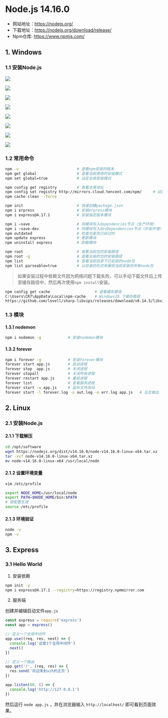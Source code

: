 
#  Node.js 14.16.0

- 网站地址：https://nodejs.org/
- 下载地址：https://nodejs.org/download/release/
- Npm仓库: https://www.npmjs.com/

## 1. Windows

### 1.1 安装Node.js

![](../../assets/_images/deploy/node/1.png)

![](../../assets/_images/deploy/node/2.png)

![](../../assets/_images/deploy/node/3.png)

![](../../assets/_images/deploy/node/4.png)

![](../../assets/_images/deploy/node/5.png)

![](../../assets/_images/deploy/node/6.png)

![](../../assets/_images/deploy/node/7.png)

![](../../assets/_images/deploy/node/8.png)


### 1.2 常用命令

```bash
npm -v                          # 查看npm安装的版本
npm get global                  # 查看当前使用的安装模式
npm set global=true             # 设定全局安装模式

npm config get registry         # 查看仓库地址
npm config set registry http://mirrors.cloud.tencent.com/npm/     # 设定全局仓库地址
npm cache clean --force

npm init                        # 快速创建package.json
npm i erpress                   # 安装erpress模块
npm i express@4.17.1            # 安装指定版本模块

npm i –save                     # 将模块写入dependencies节点（生产环境）
npm i –save-dev                 # 将模块写入devDependencies节点（开发环境）
npm outdated                    # 检查包是否已经过时
npm update express              # 更新模块
npm uninstall express           # 卸载模块

npm root                        # 查看当前包的安装路径
npm root -g                     # 查看全局的包的安装路径
npm list                        # 查看当前目录下已安装的node包
npm list parseable=true         # 以目录的形式来展现当前安装的所有node包
```

> 如果安装过程中依赖文件因为网络问题下载失败，可以手动下载文件后上传至缓存路径中，然后再次使用`npm install`安装。 

```bash
npm config get cache                    # 查看缓存路径
C:\Users\CR7\AppData\Local\npm-cache    # Windows10 下缓存路径
https://github.com/lovell/sharp-libvips/releases/download/v8.14.5/libvips-8.14.5-win32-x64.tar.br
```



### 1.3 模块

#### 1.3.1 nodemon

```bash
npm i nodemon -g            # 安装nodemon模块
```

#### 1.3.2 forever

```bash
npm i forever -g            # 安装forever模块
forever start app.js        # 启动进程
forever stop  app.js        # 关闭进程
forever stopall             # 关闭所有进程
forever restart app.js      # 重启进程
forever list                # 查看服务进程
forever start -w app.js     # 监听文件改动
forever start -l forever.log -o out.log -e err.log app.js   # 日志输出
```

## 2. Linux

### 2.1 安装Node.js

#### 2.1.1 下载解压

```bash
cd /opt/software
wget https://nodejs.org/dist/v14.16.0/node-v14.16.0-linux-x64.tar.xz
tar -xvf node-v14.16.0-linux-x64.tar.xz
mv node-v14.16.0-linux-x64 /usr/local/node
```

#### 2.1.2 设置环境变量

```bash
vim /etc/profile
```

```bash
export NODE_HOME=/usr/local/node
export PATH=$NODE_HOME/bin:$PATH
# 使配置生效
source /etc/profile     
```

#### 2.1.3 环境验证

```bash
node -v
npm -v
```



## 3. Express

### 3.1 Hello World

1. 安装依赖

```bash
npm init -y
npm i express@4.17.1 --registry=https://registry.npmmirror.com
```

2. 服务端

创建并编辑启动文件`app.js`

```js
const express = require('express')
const app = express()

// 定义一个全局中间件
app.use((req, res, next) => {
  console.log('这是1个全局中间件')
  next()
})

// 定义一个路由
app.get('/', (req, res) => {
  res.send('欢迎来到xzh的主页')
})

app.listen(80, () => {
  console.log('http://127.0.0.1')
})
```

然后运行 `node app.js` ，并在浏览器输入 `http://localhost/` 即可看到页面效果。